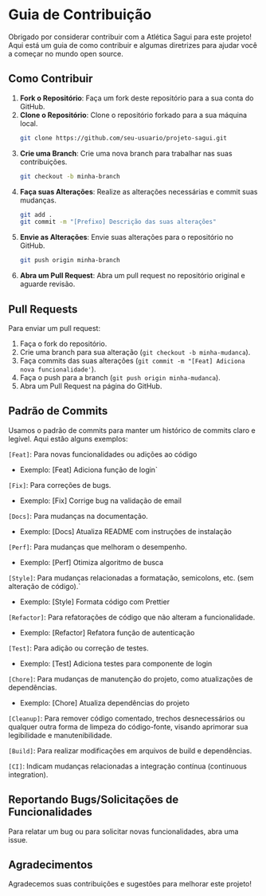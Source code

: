 # Guia de Contribuição

Obrigado por considerar contribuir com a Atlética Sagui para este projeto! Aqui está um guia de como contribuir e algumas diretrizes para ajudar você a começar no mundo open source.

## Como Contribuir

1. **Fork o Repositório**: Faça um fork deste repositório para a sua conta do GitHub.
2. **Clone o Repositório**: Clone o repositório forkado para a sua máquina local.
   ```bash
   git clone https://github.com/seu-usuario/projeto-sagui.git
   ```
3. **Crie uma Branch**: Crie uma nova branch para trabalhar nas suas contribuições.
   ```bash
   git checkout -b minha-branch
   ```
4. **Faça suas Alterações**: Realize as alterações necessárias e commit suas mudanças.
   ```bash
   git add .
   git commit -m "[Prefixo] Descrição das suas alterações"
   ```
5. **Envie as Alterações**: Envie suas alterações para o repositório no GitHub.
   ```bash
   git push origin minha-branch
   ```
6. **Abra um Pull Request**: Abra um pull request no repositório original e aguarde revisão.

## Pull Requests

Para enviar um pull request:

1. Faça o fork do repositório.
2. Crie uma branch para sua alteração (`git checkout -b minha-mudanca`).
3. Faça commits das suas alterações (`git commit -m "[Feat] Adiciona nova funcionalidade'`).
4. Faça o push para a branch (`git push origin minha-mudanca`).
5. Abra um Pull Request na página do GitHub.

## Padrão de Commits

Usamos o padrão de commits para manter um histórico de commits claro e legível. Aqui estão alguns exemplos:

`[Feat]`: Para novas funcionalidades ou adições ao código

- Exemplo: [Feat] Adiciona função de login`

`[Fix]`: Para correções de bugs.

- Exemplo: [Fix] Corrige bug na validação de email

`[Docs]`: Para mudanças na documentação.

- Exemplo: [Docs] Atualiza README com instruções de instalação

`[Perf]`: Para mudanças que melhoram o desempenho.

- Exemplo: [Perf] Otimiza algoritmo de busca

`[Style]`: Para mudanças relacionadas a formatação, semicolons, etc. (sem alteração de código).`

- Exemplo: [Style] Formata código com Prettier

`[Refactor]`: Para refatorações de código que não alteram a funcionalidade.

- Exemplo: [Refactor] Refatora função de autenticação

`[Test]`: Para adição ou correção de testes.

- Exemplo: [Test] Adiciona testes para componente de login

`[Chore]`: Para mudanças de manutenção do projeto, como atualizações de dependências.

- Exemplo: [Chore] Atualiza dependências do projeto

`[Cleanup]`: Para remover código comentado, trechos desnecessários ou qualquer outra forma de limpeza do código-fonte, visando aprimorar sua legibilidade e manutenibilidade.

`[Build]`: Para realizar modificações em arquivos de build e dependências.

`[CI]`: Indicam mudanças relacionadas a integração contínua (continuous integration).

## Reportando Bugs/Solicitações de Funcionalidades

Para relatar um bug ou para solicitar novas funcionalidades, abra uma issue.

## Agradecimentos

Agradecemos suas contribuições e sugestões para melhorar este projeto!
